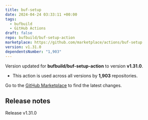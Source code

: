 ```yaml
---
title: buf-setup
date: 2024-04-24 03:33:11 +00:00
tags:
  - bufbuild
  - GitHub Actions
draft: false
repo: bufbuild/buf-setup-action
marketplace: https://github.com/marketplace/actions/buf-setup
version: v1.31.0
dependentsNumber: "1,903"
---
```



Version updated for **bufbuild/buf-setup-action** to version **v1.31.0**.
- This action is used across all versions by **1,903** repositories.

Go to the [GitHub Marketplace](https://github.com/marketplace/actions/buf-setup) to find the latest changes.

## Release notes

Release v1.31.0
